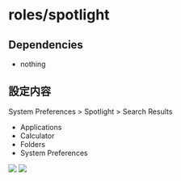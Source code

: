 # roles/spotlight



## Dependencies
- nothing



## 設定内容
System Preferences > Spotlight > Search Results

- Applications
- Calculator
- Folders
- System Preferences

![](https://raw.githubusercontent.com/onigomex/dotfiles/images/roles/spotlight/ScreenShot-01.png)
![](https://raw.githubusercontent.com/onigomex/dotfiles/images/roles/spotlight/ScreenShot-02.png)

